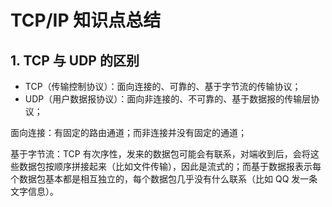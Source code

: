 # TCP/IP 知识点总结

## 1. TCP 与 UDP 的区别

- TCP（传输控制协议）：面向连接的、可靠的、基于字节流的传输协议；
- UDP（用户数据报协议）：面向非连接的、不可靠的、基于数据报的传输层协议；  

面向连接：有固定的路由通道；而非连接并没有固定的通道；  

基于字节流：TCP 有次序性，发来的数据包可能会有联系，对端收到后，会将这些数据包按顺序拼接起来（比如文件传输），因此是流式的；而基于数据报表示每个数据包基本都是相互独立的，每个数据包几乎没有什么联系（比如 QQ 发一条文字信息）。  

